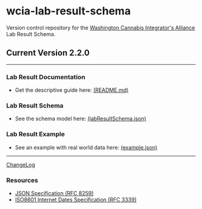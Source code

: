 # wcia-lab-result-schema
Version control repository for the [Washington Cannabis Integrator's Alliance](https://www.cannabisintegratorsalliance.com/) Lab Result Schema.  

## Current Version 2.2.0

----------------------------------------


### Lab Result Documentation
- Get the descriptive guide here: [(README.md)](/v2.2.0/README.md)

### Lab Result Schema 
- See the schema model here: [(labResultSchema.json)](/v2.2.0/labResultSchema.json)

### Lab Result Example 
- See an example with real world data here: [(example.json)](/v2.2.0/example.json)

----------------------------------------

[ChangeLog](CHANGELOG.md)

### Resources

- [JSON Specification (RFC 8259)](https://www.ietf.org/rfc/rfc8259.txt)
- [ISO8601 Internet Dates Specification (RFC 3339)](https://www.ietf.org/rfc/rfc3339.txt)

